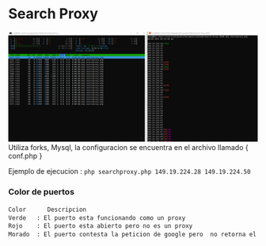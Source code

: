 # Search Proxy

![logo](test.PNG)
Utiliza forks, Mysql, la configuracion se encuentra en el archivo llamado { conf.php }


Ejemplo  de ejecucion :    `php searchproxy.php 149.19.224.28 149.19.224.50`


### Color de puertos
```sh
Color      Descripcion
Verde   : El puerto esta funcionando como un proxy
Rojo	: El puerto esta abierto pero no es un proxy
Morado	: El puerto contesta la peticion de google pero  no retorna el html de google, conclusion no es un proxy que se pueda usar
```

